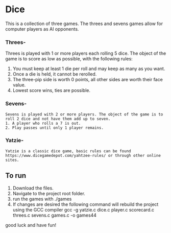 # Dice
This is a collection of three games. The threes and sevens games allow for computer players as AI opponents. 
### Threes-
   Threes is played with 1 or more players each rolling 5 dice. The object of the game is to score as low as possible, with the following rules:
   1. You must keep at least 1 die per roll and may keep as many as you want.
   2. Once a die is held, it cannot be rerolled.
   3. The three-pip side is worth 0 points, all other sides are worth their face value.
   4. Lowest score wins, ties are possible.
### Sevens-
    Sevens is played with 2 or more players. The object of the game is to roll 2 dice and not have them add up to seven.
    1. A player who rolls a 7 is out.
    2. Play passes until only 1 player remains.
### Yatzie-
    Yatzie is a classic dice game, basic rules can be found https://www.dicegamedepot.com/yahtzee-rules/ or through other online sites.
    
## To run
1. Download the files.
2. Navigate to the project root folder.
3. run the games with ./games
4. If changes are desired the following command will rebuild the project using the GCC compiler gcc -g yatzie.c dice.c player.c scorecard.c threes.c sevens.c games.c -o games44

good luck and have fun!